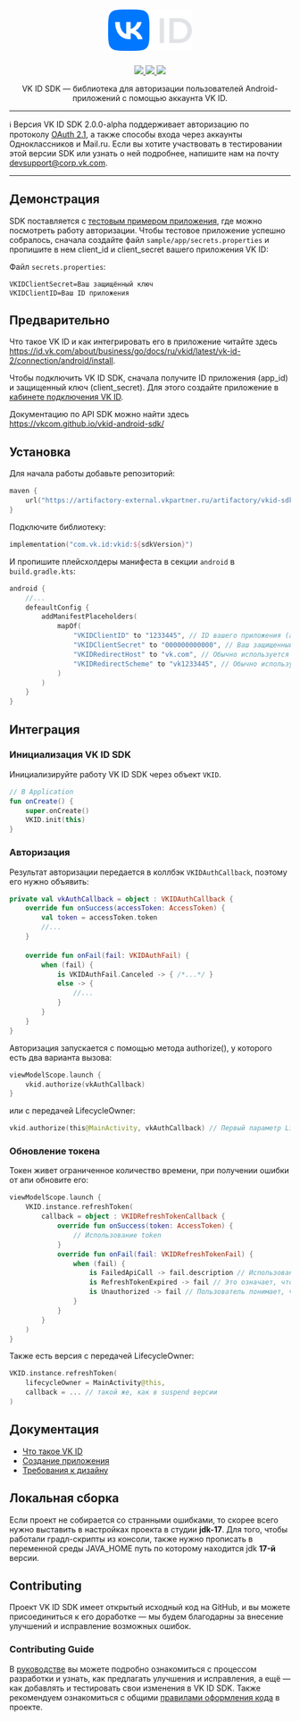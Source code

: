 <div align="center">
  <h1 align="center">
    <img src="logo.svg" width="150" alt="VK ID SDK Logo">
  </h1>
  <p align="center">
    <a href="https://artifactory-external.vkpartner.ru/ui/native/vkid-sdk-android/com/vk/id/">
        <img src="https://img.shields.io/badge/stability-beta-red">
    </a>
    <a href="LICENSE">
      <img src="https://img.shields.io/npm/l/@vkid/sdk?maxAge=3600">
    </a>
    <a href="https://artifactory-external.vkpartner.ru/ui/native/vkid-sdk-android/com/vk/id/">
        <img src="https://img.shields.io/maven-metadata/v?metadataUrl=https%3A%2F%2Fartifactory-external.vkpartner.ru%2Fartifactory%2Fvkid-sdk-android%2Fcom%2Fvk%2Fid%2Fvkid%2Fmaven-metadata.xml"/>
    </a>
  </p>
  <p align="center">
    VK ID SDK — библиотека для авторизации пользователей Android-приложений с помощью аккаунта VK ID.
  </p>
</div>

---

:information_source: Версия VK ID SDK 2.0.0-alpha поддерживает авторизацию по протоколу [OAuth 2.1](https://datatracker.ietf.org/doc/html/draft-ietf-oauth-v2-1-10), а также способы входа через аккаунты Одноклассников и Mail.ru. Если вы хотите участвовать в тестировании этой версии SDK или узнать о ней подробнее, напишите нам на почту devsupport@corp.vk.com.

---

## Демонстрация

SDK поставляется с [тестовым примером приложения](sample/app), где можно посмотреть работу авторизации.
Чтобы тестовое приложение успешно собралось, сначала создайте файл `sample/app/secrets.properties` и пропишите в нем client_id и client_secret вашего приложения VK ID:


Файл `secrets.properties`:
```
VKIDClientSecret=Ваш защищённый ключ
VKIDClientID=Ваш ID приложения
```

## Предварительно

Что такое VK ID и как интегрировать его в приложение читайте здесь https://id.vk.com/about/business/go/docs/ru/vkid/latest/vk-id-2/connection/android/install.

Чтобы подключить VK ID SDK, сначала получите ID приложения (app_id) и защищенный ключ (client_secret). Для этого создайте приложение в [кабинете подключения VK ID](https://id.vk.com/business/go).

Документацию по API SDK можно найти здесь https://vkcom.github.io/vkid-android-sdk/


## Установка

Для начала работы добавьте репозиторий:
```kotlin
maven {
    url("https://artifactory-external.vkpartner.ru/artifactory/vkid-sdk-android/")
}
```

Подключите библиотеку:
```kotlin
implementation("com.vk.id:vkid:${sdkVersion}")
```

И пропишите плейсхолдеры манифеста в секции `android` в `build.gradle.kts`:
```kotlin
android {
    //...
    defeaultConfig {
        addManifestPlaceholders(
            mapOf(
                "VKIDClientID" to "1233445", // ID вашего приложения (app_id).
                "VKIDClientSecret" to "000000000000", // Ваш защищенный ключ (client_secret).
                "VKIDRedirectHost" to "vk.com", // Обычно используется vk.com.
                "VKIDRedirectScheme" to "vk1233445", // Обычно используется vk{ID приложения}.
            )
        )
    }
}
```

## Интеграция
### Инициализация VK ID SDK
Инициализируйте работу VK ID SDK через объект `VKID`.
```kotlin
// В Application
fun onCreate() {
    super.onCreate()
    VKID.init(this)
}
```
### Авторизация
Результат авторизации передается в коллбэк `VKIDAuthCallback`, поэтому его нужно объявить:
```kotlin
private val vkAuthCallback = object : VKIDAuthCallback {
    override fun onSuccess(accessToken: AccessToken) {     
        val token = accessToken.token
        //...
    }
 
    override fun onFail(fail: VKIDAuthFail) {
        when (fail) {
            is VKIDAuthFail.Canceled -> { /*...*/ }
            else -> {
                //...
            }
        }
    }
}
```
Авторизация запускается с помощью метода authorize(), у которого есть два варианта вызова:
```kotlin
viewModelScope.launch {
    vkid.authorize(vkAuthCallback)
}
```
или с передачей LifecycleOwner:
```kotlin
vkid.authorize(this@MainActivity, vkAuthCallback) // Первый параметр LifecycleOwner, например активити.
```

### Обновление токена
Токен живет ограниченное количество времени, при получении ошибки от апи обновите его:
```kotlin
viewModelScope.launch {
    VKID.instance.refreshToken(
        callback = object : VKIDRefreshTokenCallback {
            override fun onSuccess(token: AccessToken) {
                // Использование token
            }
            override fun onFail(fail: VKIDRefreshTokenFail) {
                when (fail) {
                    is FailedApiCall -> fail.description // Использование текста ошибки
                    is RefreshTokenExpired -> fail // Это означает, что нужно пройти авторизацию заново
                    is Unauthorized -> fail // Пользователь понимает, что сначала нужно авторизоваться
                }
            }
        }
    )
}
```

Также есть версия с передачей LifecycleOwner:
```kotlin
VKID.instance.refreshToken(
    lifecycleOwner = MainActivity@this,
    callback = ... // такой же, как в suspend версии
)
```

## Документация

- [Что такое VK ID](https://id.vk.com/about/business/go/docs/ru/vkid/latest/vk-id-2/intro/start-page)
- [Создание приложения](https://id.vk.com/about/business/go/docs/ru/vkid/latest/vk-id-2/connection/create-application)
- [Требования к дизайну](https://id.vk.com/about/business/go/docs/ru/vkid/latest/vk-id-2/connection/guidelines/design-rules-oauth)


## Локальная сборка
Если проект не собирается со странными ошибками, то скореe всего нужно выставить в настройках проекта в студии **jdk-17**. Для того, чтобы работали градл-скрипты из консоли, также нужно прописать в переменной среды JAVA_HOME путь по которому находится jdk **17-й** версии.

## Contributing
Проект VK ID SDK имеет открытый исходный код на GitHub, и вы можете присоединиться к его доработке — мы будем благодарны за внесение улучшений и исправление возможных ошибок.

### Contributing Guide
В [руководстве](CONTRIBUTING.md) вы можете подробно ознакомиться с процессом разработки и узнать, как предлагать улучшения и исправления, а ещё — как добавлять и тестировать свои изменения в VK ID SDK.
Также рекомендуем ознакомиться с общими [правилами оформления кода](CODE_STYLE.md) в проекте.

